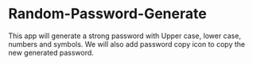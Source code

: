 # Random-Password-Generate
This app will generate a strong password with Upper case, lower case, numbers and symbols. We will also add password copy icon to copy the new generated password.
